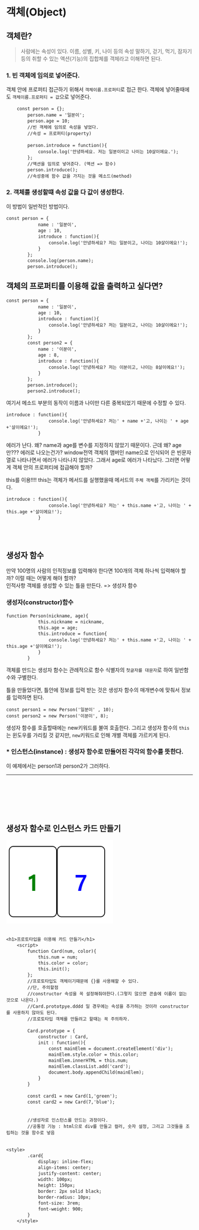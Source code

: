 # 객체(Object)
## 객체란?
>사람에는 속성이 있다.
이름, 성별, 키, 나이 등의 속성
말하기, 걷기, 먹기, 잠자기 등의 취할 수 있는 액션(기능)의 집합체를 객체라고 이해하면 된다.

### 1. 빈 객체에 임의로 넣어준다.
객체 안에 프로퍼티 접근하기 위해서 `객체이름.프로퍼티`로 접근 한다.
객체에 넣어줄때에도 `객체이름.프로퍼티 = 값`으로 넣어준다.
```
    const person = {};
        person.name = '일분이';
        person.age = 10;
        //빈 객체에 임의로 속성을 넣었다.
        //속성 = 프로퍼티(property)
        
        person.introduce = function(){
            console.log('안녕하세요. 저는 일분이이고 나이는 10살이에요.');
        };
        //액션을 임의로 넣어준다. (액션 => 함수)
        person.introduce();
        //속성중에 함수 값을 가지는 것을 메소드(method)
```
### 2. 객체를 생성할떄 속성 값을 다 값이 생성한다.<br>
이 방법이 일반적인 방법이다.
```
const person = {
            name : '일분이',
            age : 10,
            introduce : function(){
                console.log('안녕하세요? 저는 일분이고, 나이는 10살이에요!');
            }
        };
        console.log(person.name);
        person.introduce();
```

## 객체의 프로퍼티를 이용해 값을 출력하고 싶다면?
```
const person = {
            name : '일분이',
            age : 10,
            introduce : function(){
                console.log('안녕하세요? 저는 일분이고, 나이는 10살이에요!');
            }
        };
        const person2 = {
            name : '이분이',
            age : 8,
            introduce : function(){
                console.log('안녕하세요? 저는 이분이고, 나이는 8살이에요!');
            }
        };
        person.introduce();
        person2.introduce();

```
여기서 메소드 부분의 동작이 이름과 나이만 다른 중복되었기 때문에 수정할 수 있다.

```
introduce : function(){
                console.log('안녕하세요? 저는' + name +'고, 나이는 ' + age +'살이에요!');
            }
```
에러가 난다. 
왜? name과 age를 변수를 지정하지 않았기 때문이다.
근데 왜? age만??? 에러로 나오는건가? window전역 객체의 맴버인 name으로 인식되어 은 빈문자열로 나타나면서 에러가 나타나지 않았다.
그래서 age로 에러가 나타났다.
그러면 어떻게 객체 안의 프로퍼티에 접급해야 할까?

this를 이용!!!!
this는 객체가 메서드를 실행했을때 메서드의 `주체 객체`를 가리키는 것이다.
```
introduce : function(){
                console.log('안녕하세요? 저는' + this.name +'고, 나이는 ' + this.age +'살이에요!');
            }
```
<br>
<br>

## 생성자 함수
만약 100명의 사람의 인적정보를 입력해야 한다면 100개의 객체 하나씩 입력해야 할까? 이럴 때는 어떻게 해야 할까? <br>
인적사항 객체를 생성할 수 있는 틀을 만든다. => 생성자 함수

### 생성자(constructor)함수
```
function Person(nickname, age){
            this.nickname = nickname,
            this.age = age;
            this.introduce = function{
                console.log('안녕하세요? 저는' + this.name +'고, 나이는 ' + this.age +'살이에요!');
            }
        }
```
객체를 만드는 생성자 함수는 관례적으로 함수 식별자의 `첫글자를 대문자`로 하여 일반함수와 구별한다.

틀을 만들었다면,
틀안에 정보를 입력 받는 것은 생성자 함수의 매개변수에 맞춰서 정보를 입력하면 된다.
```
const person1 = new Person('일분이' , 10);
const person2 = new Person('이분이', 8);
```
생성자 함수를 호출할때에는 new키워드를 불여 호출한다.
그리고 생성자 함수의 `this`는 윈도우를 가리킬 것 같지만, `new`키워드로 인해 개별 객체를 가르키게 된다.

### * 인스턴스(instance) : 생성자 함수로 만들어진 각각의 함수를 뜻한다.
이 예제에서는 person1과 person2가 그러하다.

---
<br>
<br>
<br>
<br>
<br>




## 생성자 함수로 인스턴스 카드 만들기
<img src="카드 완성본.png">

```

<h1>프로토타입을 이용해 카드 만들기</h1>
    <script>
        function Card(num, color){
            this.num = num;
            this.color = color;
            this.init();
        };
        //프로토타입도 객체이기때문에 {}를 사용해할 수 있다.
        //단, 주의할점 
        //constructor 속성을 꼭 설정해줘야한다.(그렇지 않으면 콘솔에 이름이 없는 것으로 나온다.)
        //Card.prototpye.dddd 일 경우에는 속성을 추가하는 것이라 constructor를 사용하지 않아도 된다.
        //프로토타입 객체를 만들려고 할때는 꼭 주의하자.

        Card.prototype = {
            constructor : Card,
            init : function(){
                const mainElem = document.createElement('div');
                mainElem.style.color = this.color;
                mainElem.innerHTML = this.num;
                mainElem.classList.add('card');
                document.body.appendChild(mainElem);
            }
        }

        const card1 = new Card(1,'green');
        const card2 = new Card(7,'blue');


        //생성자로 인스턴스를 만드는 과정이다.
        //공통정 기능 : html으로 div를 만들고 컬러, 숫자 설정, 그리고 그것들을 조립하는 것을 함수로 넣음
        
```
```
<style>
        .card{
            display: inline-flex;
            align-items: center;
            justify-content: center;
            width: 100px;
            height: 150px;
            border: 2px solid black;
            border-radius: 10px;
            font-size: 3rem;
            font-weight: 900;
        }
    </style>
```
